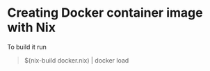 # Creating Docker container image with Nix

To build it run

> $(nix-build docker.nix) | docker load
